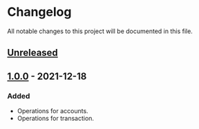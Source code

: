 # Changelog

All notable changes to this project will be documented in this file.

## [Unreleased]

## [1.0.0] - 2021-12-18
### Added
- Operations for accounts.
- Operations for transaction.

[unreleased]: https://github.com/lotostudio/financial-api/tree/develop
[1.0.0]: https://github.com/lotostudio/financial-api/releases/tag/v1.0.0
